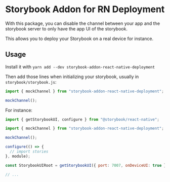 # Storybook Addon for RN Deployment

With this package, you can disable the channel between your app and the storybook server to only have the app UI of the storybook.

This allows you to deploy your Storybook on a real device for instance.

## Usage

Install it with `yarn add --dev storybook-addon-react-native-deployment`

Then add those lines when initializing your storybook, usually in `storybook/storybook.js`:

```javascript
import { mockChannel } from "storybook-addon-react-native-deployment";

mockChannel();
```

For instance:

```javascript
import { getStorybookUI, configure } from "@storybook/react-native";

import { mockChannel } from "storybook-addon-react-native-deployment";

mockChannel();

configure(() => {
  // import stories
}, module);

const StorybookUIRoot = getStorybookUI({ port: 7007, onDeviceUI: true });

// ...
```

